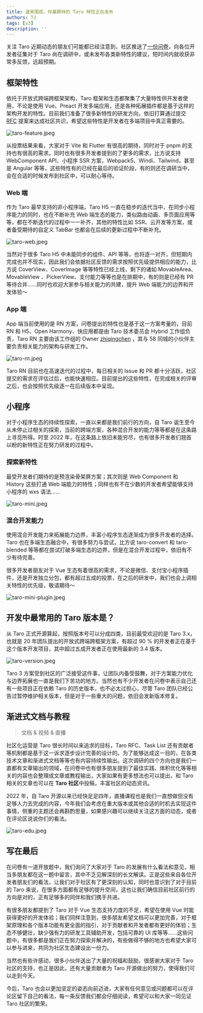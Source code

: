 ```yaml
---
title: 速来围观，你最期待的 Taro 特性正在发布
authors: TJ
tags: [v3]
description: ''
---
```


关注 Taro 近期动态的朋友们可能都已经注意到，社区推送了[一份问卷](https://wj.qq.com/s2/9739035/9abd/)，向各位开发者征集对于 Taro 尚在调研中，或未发布各类新特性的建议，短时间内就收获非常多反馈，远超预期。

## 框架特性

依托于开放式跨端跨框架架构，Taro 框架和生态都聚集了大量特性供开发者使用，不论是使用 Vue、Preact 开发多端应用，还是各种拓展插件都是基于这样的架构开发的特性。目前我们准备了很多新特性的研发方向，依旧打算通过提交 [RFC](https://github.com/NervJS/taro-rfcs) 提案来达成社区共识，希望这些特性是开发者在多端项目中真正需要的。

![taro-feature.jpeg](https://storage.360buyimg.com/aotu-team/zakary-blog/2022-03-24-Taro-feature/taro-feature.jpeg)

从投票结果来看，大家对于 Vite 和 Flutter 有很高的期待，同时对于 pnpm 的支持也有很高的需求。同时也有很多开发者提到的了更多的需求，比方说支持 WebComponent API、小程序 SSR 方案，Webpack5、Windi、Tailwind，甚至是 Angular 等等，这些特性有的已经在最后的验证阶段，有的则还在调研当中，会在合适的时候发布到社区中，可以耐心等待。

### Web 端

作为 Taro 最早支持的非小程序端，Taro H5 一直在稳步的迭代当中，在同步小程序能力的同时，也在不断补充 Web 端生态的能力，类似路由动画、多页面应用等等，都在不断迭代的过程中一一补齐，其他的特性比如 SSR、云开发等方案，或者备受期待的自定义 TabBar 也都会在后续的更新过程中不断补充。

![taro-web.jpeg](https://storage.360buyimg.com/aotu-team/zakary-blog/2022-03-24-Taro-feature/taro-web.jpeg)

当然对于很多 Taro H5 中未能同步的组件、API 等等，也将逐一对齐，但短期内完成也并不现实，因此我们会依据社区反馈的需求按照优先级提供相应的能力，比方说 CoverView、CoverImage 等等特性已经上线，剩下的诸如 MovableArea、MovableView 、PickerView、支付能力等等也是在排期中，有的则是已经有 PR 等待合并……同时也欢迎大家参与相关能力的共建，提升 Web 端能力的边界和开发体验～

### App 端

App 端当前使用的是 RN 方案，问卷提出的特性也是基于这一方案考量的，目前 RN 和 H5、Open Harmony、快应用都是由 Taro 技术委员会 Hybrid 工作组负责，Taro RN 主要由该工作组的 Owner [zhiqingchen](https://avatars1.githubusercontent.com/u/1876158?s=88&u=0305430cab9f7a516c720e7fc7f8680df1c835b9&v=4) ，其与 58 同城的小伙伴主要负责相关能力的架构与研发工作。

![taro-rn.jpeg](https://storage.360buyimg.com/aotu-team/zakary-blog/2022-03-24-Taro-feature/taro-rn.jpeg)

Taro RN 目前也在高速迭代的过程中，每日相关的 Issue 和 PR 都十分活跃，社区提交的需求在评估过后，也能快速相应。目前提出的这些特性，在完成相关的评审之后，也会按照优先级逐一在后续版本中呈现。

## 小程序

对于小程序生态的持续性探索，一直以来都是我们前行的方向，自 Taro 诞生至今从未停止过相关的探索，当前的跨端方案，各种混合开发的能力等等都是在这条路上寻觅所得。时至 2022 年，在这条路上依旧未能穷尽，也有很多开发者们翘首以盼的新特性正在努力研发的过程中。

### 探索新特性

最受开发者们期待的是预渲染骨架屏方案；其次则是 Web Component 和 History 这些打通 Web 端能力的特性；同样也有不在少数的开发者希望能够支持小程序的 wxs 语法……

![taro-mini.jpeg](https://storage.360buyimg.com/aotu-team/zakary-blog/2022-03-24-Taro-feature/taro-mini.jpeg)

### 混合开发能力

使用混合开发能力来拓展能力边界，丰富小程序生态逐渐成为很多开发者的选择。Taro 也在多端生态融合中，有很多努力与尝试，比方说 taro-convert 和 taro-blended 等等都在尝试打破多端生态的边界，但是在混合开发过程中，依旧有不少有待完善。

很多开发者朋友对于 Vue 生态有着很高的需求，不论是微信、支付宝小程序插件，还是开发独立分包，都有超过五成的投票，在之后的研发中，我们也会上调相关特性的优先级，敬请期待～

![taro-mini-plugin.jpeg](https://storage.360buyimg.com/aotu-team/zakary-blog/2022-03-24-Taro-feature/taro-mini-plugin.jpeg)

## 开发中最常用的 Taro 版本是？

从 Taro 正式开源算起，按照版本号可以分成四类，目前最受欢迎的是 Taro 3.x，也就是 20 年团队提出的开放式跨端跨框架方案，有超过 90 % 的开发者正在基于这个版本开发项目，其中超过五成开发者正在使用最新的 3.4 版本。

![taro-version.jpeg](https://storage.360buyimg.com/aotu-team/zakary-blog/2022-03-24-Taro-feature/taro-version.jpeg)

Taro 3 方案受到社区的广泛接受这件事，让团队内备受鼓舞，对于方案能力优化与边界拓展也一直是我们下苦功的地方。当然也有不少开发者在问卷中表示自己还有一些项目正在依赖 Taro 的历史版本，也不必太过担心，尽管 Taro 团队已经公告过暂停维护相关版本，但是对于一些重大的问题，依旧会发新版本修复。

## 渐进式文档与教程

> 文档 & 视频 & 直播

社区化运营是 Taro 很长时间以来追求的目标，Taro RFC、Task List 还有贡献者等机制都是基于这一诉求逐步设计完善的设计的。为了能够达成这一目的，在各类技术文章和渐进式文档等等也有内容持续性输出。这次调研的四个方向也是我们一直都有文章输出的领域，在问卷中也有很多朋友提到了最佳实践、体积优化等等相关的内容也会整理成文章或教程输出，大家如果有更多想法也可以提出，和 Taro 相关的文章也可以在 **Taro 社区**中投稿，丰富社区的动态资讯。

2022 年，自 Taro 开源以来已经快足足四年，直播课程也是我们一直想做但没有足够人力去完成的内容，今年我们会考虑在重大版本或其他合适的时机去实现这件事情，侧重的主题还会再斟酌思量，如果感兴趣可以继续关注这方面的动态，或者在评论区说说你们的看法。

![taro-edu.jpeg](https://storage.360buyimg.com/aotu-team/zakary-blog/2022-03-24-Taro-feature/taro-edu.jpeg)

## 写在最后

在问卷有一道开放题中，我们询问了大家对于 Taro 的发展有什么看法和意见，相当多朋友都在这一题中留言，其中不乏见解深刻的长文解读。正是这些来自各位开发者朋友们的看法，让我们对于社区有了更深刻的认知，同时也意识到了对于目前的 Taro 来说，在很多方面都有足够的提升空间，这也让我们确信目前社区前行的方向是对的，正有足够多的同伴和我们携手共进。

有很多朋友都提到了 Taro 对于 Vue 生态支持力度的不足，希望在使用 Vue 时能获得更好的开发体验；我们同样注意到，很多朋友希望文档可以更加完善，对于框架原理和各个版本功能有更全面的指引，对于贡献者和开发者都有更好的体验；生态不够健壮，缺少强有力的研发工具辅助开发，包括可靠的 UI 库等等……这些问题中，有很多都是我们正在努力探索并解决的，有些做得不够的地方也希望大家可以参与进来，共同为社区生态建设出一份力。

当然也有些许感动，很多小伙伴送出了大量的祝福和鼓励，很感谢大家对于 Taro 社区的支持，也正是因此，还有大量贡献者为 Taro 开源做出的努力，使得我们可以走到今天。

今后，Taro 也会以更加坚定的姿态向前迈进，大家有任何意见或问题都可以在评论区留下自己的看法，每一条反馈我们都会仔细阅读，希望可以和大家一同见证 Taro 社区的繁荣。

